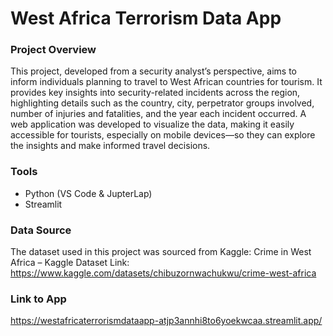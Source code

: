 # West Africa Terrorism Data App

### Project Overview

This project, developed from a security analyst’s perspective, aims to inform individuals planning to travel to West African countries for tourism. It provides key insights into security-related incidents across the region, highlighting details such as the country, city, perpetrator groups involved, number of injuries and fatalities, and the year each incident occurred. A web application was developed to visualize the data, making it easily accessible for tourists, especially on mobile devices—so they can explore the insights and make informed travel decisions.

### Tools
- Python (VS Code & JupterLap)
- Streamlit

### Data Source
The dataset used in this project was sourced from Kaggle:
Crime in West Africa – Kaggle Dataset
Link: https://www.kaggle.com/datasets/chibuzornwachukwu/crime-west-africa

### Link to App
https://westafricaterrorismdataapp-atjp3annhi8to6yoekwcaa.streamlit.app/
